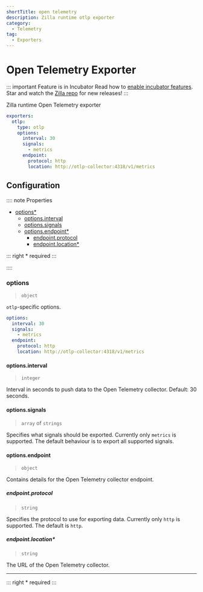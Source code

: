 ```yaml
---
shortTitle: open telemetry
description: Zilla runtime otlp exporter
category:
  - Telemetry
tag:
  - Exporters
---
```


# Open Telemetry Exporter

::: important Feature is in Incubator
Read how to [enable incubator features](../../../../how-tos/install.md#enable-incubator-features). Star and watch the [Zilla repo](https://github.com/aklivity/zilla/releases) for new releases!
:::

Zilla runtime Open Telemetry exporter

```yaml {3}
exporters:
  otlp:
    type: otlp
    options:
      interval: 30
      signals:
        - metrics
      endpoint:
        protocol: http
        location: http://otlp-collector:4318/v1/metrics
```

## Configuration

:::: note Properties

- [options\*](#options)
  - [options.interval](#options-interval)
  - [options.signals](#options-signals)
  - [options.endpoint\*](#options-endpoint)
    - [endpoint.protocol](#endpoint-protocol)
    - [endpoint.location\*](#endpoint-location)

::: right
\* required
:::

::::

### options

> `object`

`otlp`-specific options.

```yaml
options:
  interval: 30
  signals:
    - metrics
  endpoint:
    protocol: http
    location: http://otlp-collector:4318/v1/metrics
```

#### options.interval

> `integer`

Interval in seconds to push data to the Open Telemetry collector. Default: 30 seconds.

#### options.signals

> `array` of `strings`

Specifies what signals should be exported. Currently only `metrics` is supported. The default
behaviour is to export all supported signals.

#### options.endpoint

> `object`

Contains details for the Open Telemetry collector endpoint.

##### endpoint.protocol

> `string`

Specifies the protocol to use for exporting data. Currently only `http` is supported. The default is `http`.

##### endpoint.location\*

> `string`

The URL of the Open Telemetry collector.

---

::: right
\* required
:::

